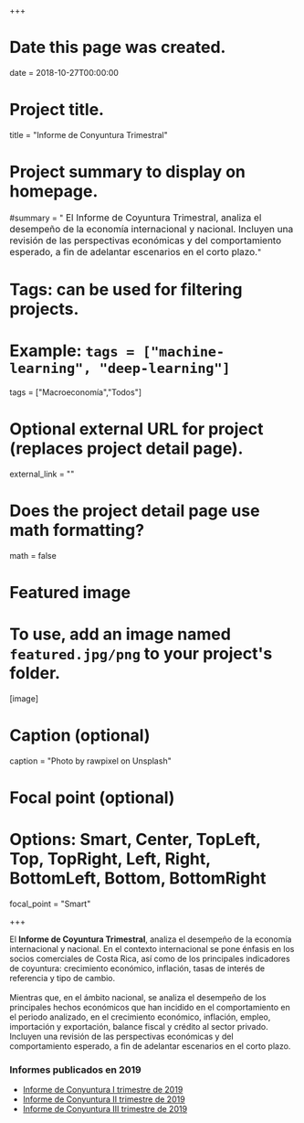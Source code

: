 +++
# Date this page was created.
date = 2018-10-27T00:00:00

# Project title.
title = "Informe de Conyuntura Trimestral"

# Project summary to display on homepage.
#summary = "<FONT SIZE=3> El Informe de Coyuntura Trimestral, analiza el desempeño de la economía internacional y nacional. Incluyen una revisión de las perspectivas económicas y del comportamiento esperado, a fin de adelantar escenarios en el corto plazo.</font>" 

# Tags: can be used for filtering projects.
# Example: `tags = ["machine-learning", "deep-learning"]`
tags = ["Macroeconomía","Todos"]

# Optional external URL for project (replaces project detail page).
external_link = ""

# Does the project detail page use math formatting?
math = false

# Featured image
# To use, add an image named `featured.jpg/png` to your project's folder. 
[image]
  # Caption (optional)
  caption = "Photo by rawpixel on Unsplash"
  
  # Focal point (optional)
  # Options: Smart, Center, TopLeft, Top, TopRight, Left, Right, BottomLeft, Bottom, BottomRight
  focal_point = "Smart"
  
+++

<div class=text-justify>
El <b> Informe de Coyuntura Trimestral</b>, analiza el desempeño de la economía internacional y nacional. En el contexto internacional se pone énfasis en los socios comerciales de Costa Rica, así como de los principales indicadores de coyuntura: crecimiento económico, inflación, tasas de interés de referencia y tipo de cambio.<br><br> Mientras que, en el ámbito nacional, se analiza el desempeño de los principales hechos económicos que han incidido en el comportamiento en el periodo analizado, en el crecimiento económico, inflación, empleo, importación y exportación, balance fiscal y crédito al sector privado. Incluyen una revisión de las perspectivas económicas y del comportamiento esperado, a fin de adelantar escenarios en el corto plazo.
</div>


### Informes publicados en 2019
* [Informe de Conyuntura I trimestre de 2019](/files/informes/Coyuntura1Trim2011.pdf)
* [Informe de Conyuntura II trimestre de 2019](/files/informes/Coyuntura2Trim2011.pdf)
* [Informe de Conyuntura III trimestre de 2019](/files/informes/Coyuntura3Trim2011.pdf)
